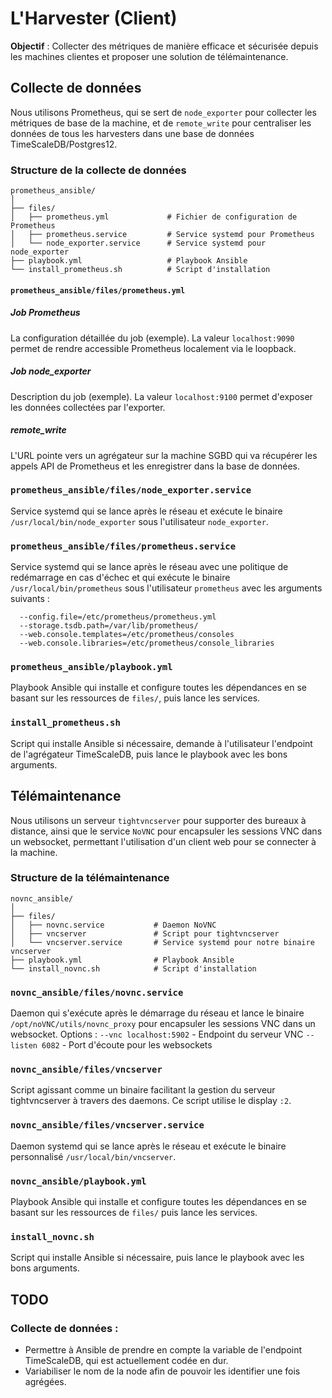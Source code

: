 # L'Harvester (Client)

**Objectif** : Collecter des métriques de manière efficace et sécurisée depuis les machines clientes et proposer une solution de télémaintenance.

## Collecte de données

Nous utilisons Prometheus, qui se sert de `node_exporter` pour collecter les métriques de base de la machine, et de `remote_write` pour centraliser les données de tous les harvesters dans une base de données TimeScaleDB/Postgres12.

### Structure de la collecte de données

```plaintext
prometheus_ansible/
│
├── files/
│   ├── prometheus.yml             # Fichier de configuration de Prometheus
│   ├── prometheus.service         # Service systemd pour Prometheus
│   └── node_exporter.service      # Service systemd pour node_exporter
├── playbook.yml                   # Playbook Ansible
└── install_prometheus.sh          # Script d'installation
```

#### `prometheus_ansible/files/prometheus.yml`

##### Job Prometheus
La configuration détaillée du job (exemple). La valeur `localhost:9090` permet de rendre accessible Prometheus localement via le loopback.

##### Job node_exporter
Description du job (exemple). La valeur `localhost:9100` permet d'exposer les données collectées par l'exporter.

##### remote_write
L'URL pointe vers un agrégateur sur la machine SGBD qui va récupérer les appels API de Prometheus et les enregistrer dans la base de données.

### `prometheus_ansible/files/node_exporter.service`
Service systemd qui se lance après le réseau et exécute le binaire `/usr/local/bin/node_exporter` sous l'utilisateur `node_exporter`.

### `prometheus_ansible/files/prometheus.service`
Service systemd qui se lance après le réseau avec une politique de redémarrage en cas d'échec et qui exécute le binaire `/usr/local/bin/prometheus` sous l'utilisateur `prometheus` avec les arguments suivants :

```plaintext
  --config.file=/etc/prometheus/prometheus.yml
  --storage.tsdb.path=/var/lib/prometheus/
  --web.console.templates=/etc/prometheus/consoles
  --web.console.libraries=/etc/prometheus/console_libraries
```

### `prometheus_ansible/playbook.yml`
Playbook Ansible qui installe et configure toutes les dépendances en se basant sur les ressources de `files/`, puis lance les services.

### `install_prometheus.sh`
Script qui installe Ansible si nécessaire, demande à l'utilisateur l'endpoint de l'agrégateur TimeScaleDB, puis lance le playbook avec les bons arguments.

## Télémaintenance

Nous utilisons un serveur `tightvncserver` pour supporter des bureaux à distance, ainsi que le service `NoVNC` pour encapsuler les sessions VNC dans un websocket, permettant l'utilisation d'un client web pour se connecter à la machine.

### Structure de la télémaintenance

```plaintext
novnc_ansible/
│
├── files/
│   ├── novnc.service           # Daemon NoVNC
│   ├── vncserver               # Script pour tightvncserver
│   └── vncserver.service       # Service systemd pour notre binaire vncserver
├── playbook.yml                # Playbook Ansible
└── install_novnc.sh            # Script d'installation
```

### `novnc_ansible/files/novnc.service`
Daemon qui s'exécute après le démarrage du réseau et lance le binaire `/opt/noVNC/utils/novnc_proxy` pour encapsuler les sessions VNC dans un websocket.
Options :
`--vnc localhost:5902` - Endpoint du serveur VNC
`--listen 6082` - Port d'écoute pour les websockets

### `novnc_ansible/files/vncserver`
Script agissant comme un binaire facilitant la gestion du serveur tightvncserver à travers des daemons. Ce script utilise le display `:2`.

### `novnc_ansible/files/vncserver.service`
Daemon systemd qui se lance après le réseau et exécute le binaire personnalisé `/usr/local/bin/vncserver`.

### `novnc_ansible/playbook.yml`
Playbook Ansible qui installe et configure toutes les dépendances en se basant sur les ressources de `files/` puis lance les services.

### `install_novnc.sh`
Script qui installe Ansible si nécessaire, puis lance le playbook avec les bons arguments.

## TODO

### Collecte de données :
   - Permettre à Ansible de prendre en compte la variable de l'endpoint TimeScaleDB, qui est actuellement codée en dur.
   - Variabiliser le nom de la node afin de pouvoir les identifier une fois agrégées.

